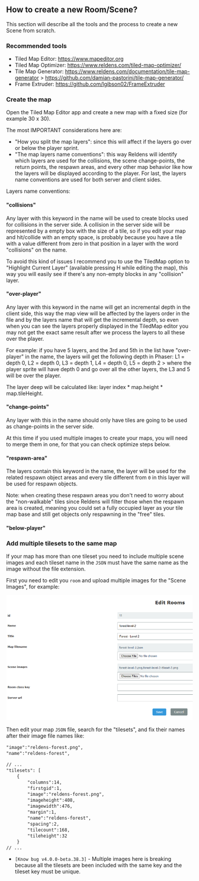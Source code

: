 ## How to create a new Room/Scene?

This section will describe all the tools and the process to create a new Scene from scratch.

### Recommended tools

- Tiled Map Editor: https://www.mapeditor.org
- Tiled Map Optimizer: https://www.reldens.com/tiled-map-optimizer/
- Tile Map Generator: https://www.reldens.com/documentation/tile-map-generator > https://github.com/damian-pastorini/tile-map-generator/
- Frame Extruder: https://github.com/lgibson02/FrameExtruder

### Create the map

Open the Tiled Map Editor app and create a new map with a fixed size (for example 30 x 30).

The most IMPORTANT considerations here are:

- "How you split the map layers": since this will affect if the layers go over or below the player sprint.
- "The map layers name conventions": this way Reldens will identify which layers are used for the collisions, the scene change-points, the return points, the respawn areas, and every other map behavior like how the layers will be displayed according to the player. For last, the layers name conventions are used for both server and client sides.

Layers name conventions:

#### "collisions"

Any layer with this keyword in the name will be used to create blocks used for collisions in the server side. A collision in the server side will be represented by a empty box with the size of a tile, so if you edit your map and hit/collide with an empty space, is probably because you have a tile with a value different from zero in that position in a layer with the word "collisions" on the name.

To avoid this kind of issues I recommend you to use the TiledMap option to "Highlight Current Layer" (available pressing H while editing the map), this way you will easily see if there's any non-empty blocks in any "collision" layer.

#### "over-player"
Any layer with this keyword in the name will get an incremental depth in the client side, this way the map view will be affected by the layers order in the file and by the layers name that will get the incremental depth, so even when you can see the layers properly displayed in the TiledMap editor you may not get the exact same result after we process the layers to all these over the player.

For example: if you have 5 layers, and the 3rd and 5th in the list have "over-player" in the name, the layers will get the following depth in Phaser: L1 = depth 0, L2 = depth 0, L3 = depth 1, L4 = depth 0, L5 = depth 2 > where the player sprite will have depth 0 and go over all the other layers, the L3 and 5 will be over the player.

The layer deep will be calculated like: layer index * map.height * map.tileHeight.

#### "change-points"
Any layer with this in the name should only have tiles are going to be used as change-points in the server side.

At this time if you used multiple images to create your maps, you will need to merge them in one, for that you can check optimize steps below.

#### "respawn-area"
The layers contain this keyword in the name, the layer will be used for the related respawn object areas and every tile different from `0` in this layer will be used for respawn objects. 

Note: when creating these respawn areas you don't need to worry about the "non-walkable" tiles since Reldens will filter those when the respawn area is created, meaning you could set a fully occupied layer as your tile map base and still get objects only respawning in the "free" tiles. 

#### "below-player"

### Add multiple tilesets to the same map

If your map has more than one tileset you need to include multiple scene images and each tileset name in the `JSON` must have the same name as the image without the file extension.

First you need to edit you `room` and upload multiple images for the "Scene Images", for example:

![Multiple scene images](./screenshots/maps-creation-multiple-images.png)

Then edit your map `JSON` file, search for the "tilesets", and fix their names after their image file names like:

```
"image":"reldens-forest.png",
"name":"reldens-forest",
```

```
// ... 
"tilesets": [
    {
        "columns":14,
        "firstgid":1,
        "image":"reldens-forest.png",
        "imageheight":408,
        "imagewidth":476,
        "margin":1,
        "name":"reldens-forest",
        "spacing":2,
        "tilecount":168,
        "tileheight":32
    }
// ...
```

- `[Know bug v4.0.0-beta.38.3]` - Multiple images here is breaking because all the tilesets are been included with the same key and the tileset key must be unique.
